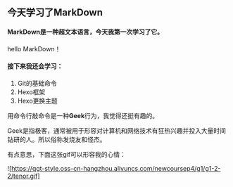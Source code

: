 ## **今天学习了MarkDown**
#### MarkDown是一种超文本语言，今天我第一次学习了它。

hello MarkDown！

#### 接下来我还会学习：

1. Git的基础命令
1. Hexo框架
1. Hexo更换主题

用命令行敲命令是一种**Geek**行为，我觉得还挺有趣的。

Geek是指极客，通常被用于形容对计算机和网络技术有狂热兴趣并投入大量时间钻研的人。所以俗称发烧友和怪杰。

有点意思，下面这张gif可以形容我的心情：

![https://qgt-style.oss-cn-hangzhou.aliyuncs.com/newcoursep4/g1/g1-2-2/tenor.gif]
